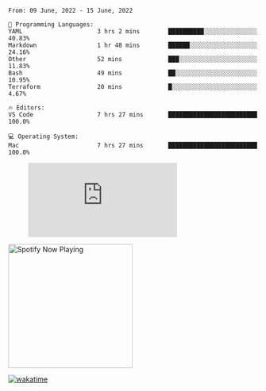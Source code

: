 <!--START_SECTION:waka-->
```text
From: 09 June, 2022 - 15 June, 2022

💬 Programming Languages: 
YAML                     3 hrs 2 mins        ██████████░░░░░░░░░░░░░░░   40.83% 
Markdown                 1 hr 48 mins        ██████░░░░░░░░░░░░░░░░░░░   24.16% 
Other                    52 mins             ███░░░░░░░░░░░░░░░░░░░░░░   11.83% 
Bash                     49 mins             ██░░░░░░░░░░░░░░░░░░░░░░░   10.95% 
Terraform                20 mins             █░░░░░░░░░░░░░░░░░░░░░░░░   4.67%

🔥 Editors: 
VS Code                  7 hrs 27 mins       █████████████████████████   100.0%

💻 Operating System: 
Mac                      7 hrs 27 mins       █████████████████████████   100.0%

```


<!--END_SECTION:waka-->

<figure><embed src="https://wakatime.com/share/@gregnrobinson/001c6d31-0c95-44f9-b6d7-9fd705354f62.svg"></embed></figure>

[<img src="https://spotify-playing-gregnrobinson.vercel.app/api/spotify/?background_color=transparent&border_color=transparent" alt="Spotify Now Playing" width="250" />](https://open.spotify.com/user/gregnrobinson-ca)

[![wakatime](https://wakatime.com/badge/user/37718f76-572e-4513-b2c5-41c4d93d287a.svg)](https://wakatime.com/@37718f76-572e-4513-b2c5-41c4d93d287a)



